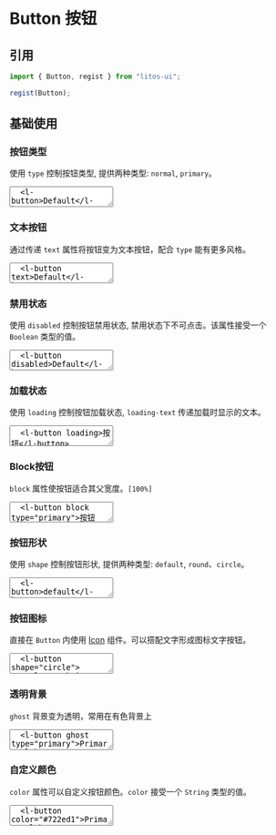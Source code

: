 # Button 按钮

## 引用

```js
import { Button, regist } from "litos-ui";

regist(Button);
```

## 基础使用

<script setup>
  import { onMounted, onUnmounted } from 'vue';
  import { iterate, on, off, $, nextTick } from 'ph-utils/dom';

  function handleClick() {
    console.log('click')
  }

  onMounted(() => {
    nextTick(() => {
      iterate($('l-button'), (el) => {
        on(el, 'click', handleClick);
      });
    })
  });

  onUnmounted(() => {
    iterate($('l-button'), (el) => {
      off(el, 'click', handleClick);
    });
  });
</script>

### 按钮类型

使用 `type` 控制按钮类型, 提供两种类型: `normal`, `primary`。

<ClientOnly>
<l-code-preview>
<textarea lang="html">
  <l-button>Default</l-button>
  <l-button type="primary">Primary</l-button>
</textarea>
</l-code-preview>
</ClientOnly>

### 文本按钮

通过传递 `text` 属性将按钮变为文本按钮，配合 `type` 能有更多风格。

<ClientOnly>
<l-code-preview>
<textarea lang="html">
  <l-button text>Default</l-button>
  <l-button type="primary" text>Primary</l-button>
</textarea>
</l-code-preview>
</ClientOnly>

### 禁用状态

使用 `disabled` 控制按钮禁用状态, 禁用状态下不可点击。该属性接受一个 `Boolean` 类型的值。

<ClientOnly>
<l-code-preview>
<textarea lang="html">
  <l-button disabled>Default</l-button>
  <l-button text disabled>Text</l-button>
</textarea>
</l-code-preview>
</ClientOnly>

### 加载状态

使用 `loading` 控制按钮加载状态, `loading-text` 传递加载时显示的文本。

<ClientOnly>
<l-code-preview>
<textarea lang="html">
  <l-button loading>按钮</l-button>
  <l-button type="primary" loading loading-text="Loading">按钮</l-button>
</textarea>
</l-code-preview>
</ClientOnly>

### Block按钮

`block` 属性使按钮适合其父宽度。`[100%]`

<ClientOnly>
<l-code-preview>
<textarea lang="html">
  <l-button block type="primary">按钮</l-button>
</textarea>
</l-code-preview>
</ClientOnly>

### 按钮形状

使用 `shape` 控制按钮形状, 提供两种类型: `default`, `round`、`circle`。

<ClientOnly>
<l-code-preview>
<textarea lang="html">
  <l-button>default</l-button>
  <l-button shape="round">round</l-button>
  <l-button shape="circle">C</l-button>
</textarea>
</l-code-preview>
</ClientOnly>

### 按钮图标

直接在 `Button` 内使用 [Icon](/components/icon) 组件。可以搭配文字形成图标文字按钮。

<ClientOnly>
<l-code-preview>
<textarea lang="html">
  <l-button shape="circle">
    <l-search-icon />
  </l-button>
  <l-button shape="round" type="primary">
    <l-search-icon></l-search-icon>
    <span>搜索</span>
  </l-button>
</textarea>
</l-code-preview>
</ClientOnly>

### 透明背景

`ghost` 背景变为透明，常用在有色背景上

<ClientOnly>
<l-code-preview>
<textarea lang="html">
  <l-button ghost type="primary">Primary</l-button>
</textarea>
</l-code-preview>
</ClientOnly>

### 自定义颜色

`color` 属性可以自定义按钮颜色。`color` 接受一个 `String` 类型的值。

<ClientOnly>
<l-code-preview>
<textarea lang="html">
  <l-button color="#722ed1">Primary</l-button>
</textarea>
</l-code-preview>
</ClientOnly>
